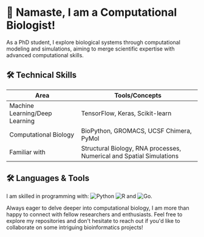 # 👋 Namaste, I am a Computational Biologist!

As a PhD student, I explore biological systems through computational modeling and simulations, aiming to merge scientific expertise with advanced computational skills.

## 🛠️ Technical Skills

| Area                          | Tools/Concepts                                  |
| ------------------------------|-------------------------------------------------|
| Machine Learning/Deep Learning | TensorFlow, Keras, Scikit-learn                  |
| Computational Biology          | BioPython, GROMACS, UCSF Chimera, PyMol          |
| Familiar with                  | Structural Biology, RNA processes, Numerical and Spatial Simulations |

## 🛠️ Languages & Tools

I am skilled in programming with: ![Python](https://img.shields.io/badge/-Python-3776AB?logo=python&logoColor=white) ![R](https://img.shields.io/badge/-R-276DC3?logo=r&logoColor=white) and ![Go](https://img.shields.io/badge/-Go-00ADD8?logo=go&logoColor=white).


Always eager to delve deeper into computational biology, I am more than happy to connect with fellow researchers and enthusiasts. Feel free to explore my repositories and don't hesitate to reach out if you'd like to collaborate on some intriguing bioinformatics projects!

<!--
shashankpritam/shashankpritam is a ✨ special ✨ repository because its `README.md` (this file) appears on your GitHub profile.
You can click the Preview link to take a look at your changes.
-->

